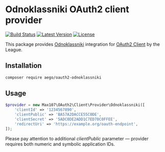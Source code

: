 # Odnoklassniki OAuth2 client provider

[![Build Status](https://img.shields.io/travis/max107/oauth2-odnoklassniki.svg)](https://travis-ci.org/max107/oauth2-odnoklassniki)
[![Latest Version](https://img.shields.io/packagist/v/max107/oauth2-odnoklassniki.svg)](https://packagist.org/packages/max107/oauth2-odnoklassniki)
[![License](https://img.shields.io/packagist/l/max107/oauth2-odnoklassniki.svg)](https://packagist.org/packages/max107/oauth2-odnoklassniki)

This package provides [Odnoklassniki](http://ok.ru) integration for [OAuth2 Client](https://github.com/thephpleague/oauth2-client) by the League.

## Installation

```sh
composer require aego/oauth2-odnoklassniki
```

## Usage

```php
$provider = new Max107\OAuth2\Client\Provider\Odnoklassniki([
    'clientId' => '1234567890',
    'clientPublic' => 'BA57A2DACCE55C0DE',
    'clientSecret' => '5ADC0DE2ADD1C7ED70C0FFEE',
    'redirectUri' => 'https://example.org/oauth-endpoint',
]);
```

Please pay attention to additional _clientPublic_ parameter — provider requires both numeric and symbolic application IDs.
